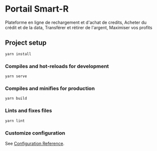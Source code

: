 # Portail Smart-R

Plateforme en ligne de rechargement et d'achat de credits, Acheter du crédit et de la data, Transférer et rétirer de l'argent, Maximiser vos profits

## Project setup

```
yarn install
```

### Compiles and hot-reloads for development

```
yarn serve
```

### Compiles and minifies for production

```
yarn build
```

### Lints and fixes files

```
yarn lint
```

### Customize configuration

See [Configuration Reference](https://cli.vuejs.org/config/).
